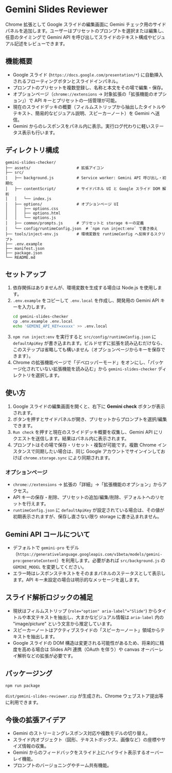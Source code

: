 # Gemini Slides Reviewer

Chrome 拡張として Google スライドの編集画面に Gemini チェック用のサイドパネルを追加します。ユーザーはプリセットのプロンプトを選択または編集し、任意のタイミングで Gemini API を呼び出してスライドのテキスト構成やビジュアル記述をレビューできます。

## 機能概要

- Google スライド (`https://docs.google.com/presentation/*`) に自動挿入されるフローティングボタンとスライドインパネル。
- プロンプトのプリセットを複数登録し、名称と本文をその場で編集・保存。
- オプションページ（`chrome://extensions` → 対象拡張の「拡張機能のオプション」）で API キーとプリセットの一括管理が可能。
- 現在のスライドデッキの概要（フィルムストリップから抽出したタイトルやテキスト、簡易的なビジュアル説明、スピーカーノート）を Gemini へ送信。
- Gemini からのレスポンスをパネル内に表示。実行ログ代わりに軽いステータス表示も行います。

## ディレクトリ構成

```
gemini-slides-checker/
├── assets/                    # 拡張アイコン
├── src/
│   ├── background.js          # Service worker: Gemini API 呼び出し・初期化
│   ├── contentScript/         # サイドパネル UI と Google スライド DOM 解析
│   │   └── index.js
│   ├── options/               # オプションページ UI
│   │   ├── options.css
│   │   ├── options.html
│   │   └── options.js
│   ├── common/prompts.js      # プリセットと storage キーの定義
│   └── config/runtimeConfig.json  # `npm run inject:env` で書き換え
├── tools/inject-env.js        # 環境変数を runtimeConfig へ反映するスクリプト
├── .env.example
├── manifest.json
├── package.json
└── README.md
```

## セットアップ

1. 依存関係はありませんが、環境変数を生成する場合は Node.js を使用します。
2. `.env.example` をコピーして `.env.local` を作成し、開発用の Gemini API キーを入力します。
   ```bash
   cd gemini-slides-checker
   cp .env.example .env.local
   echo 'GEMINI_API_KEY=xxxxx' >> .env.local
   ```
3. `npm run inject:env` を実行すると `src/config/runtimeConfig.json` に `defaultApiKey` が書き込まれます。ビルドせずに拡張を読み込むだけなら、このステップは省略しても構いません（オプションページからキーを保存できます）。
4. Chrome の拡張機能ページで「デベロッパーモード」をオンにし、「パッケージ化されていない拡張機能を読み込む」から `gemini-slides-checker` ディレクトリを選択します。

## 使い方

1. Google スライドの編集画面を開くと、右下に **Gemini check** ボタンが表示されます。
2. ボタンを押すとサイドパネルが開き、プリセットからプロンプトを選択/編集できます。
3. `Run check` を押すと現在のスライドデッキ概要を収集し、Gemini API にリクエストを送信します。結果はパネル内に表示されます。
4. プロンプトはその場で保存・リセット・複製が可能です。複数 Chrome インスタンスで同期したい場合は、同じ Google アカウントでサインインしておけば `chrome.storage.sync` により同期されます。

### オプションページ

- `chrome://extensions` → 拡張の「詳細」→「拡張機能のオプション」からアクセス。
- API キーの保存・削除、プリセットの追加/編集/削除、デフォルトへのリセットを行えます。
- `runtimeConfig.json` に `defaultApiKey` が設定されている場合は、その値が初期表示されますが、保存し直さない限り storage に書き込まれません。

## Gemini API コールについて

- デフォルトで `gemini-pro` モデル（`https://generativelanguage.googleapis.com/v1beta/models/gemini-pro:generateContent`）を利用します。必要があれば `src/background.js` の `GEMINI_MODEL` を変更してください。
- エラー時はレスポンステキストをそのままパネルのステータスとして表示します。API キー未設定の場合は明示的なメッセージを返します。

## スライド解析ロジックの補足

- 現状はフィルムストリップ (`role="option" aria-label^="Slide"`) からタイトルや本文テキストを抽出し、大まかなビジュアル情報は `aria-label` 内の "image/picture" という文言から推定しています。
- スピーカーノートはアクティブスライドの「スピーカーノート」領域からテキストを抽出します。
- Google スライドの DOM 構造は変更される可能性があるため、将来的に精度を高める場合は Slides API 連携（OAuth を伴う）や canvas オーバーレイ解析などの拡張が必要です。

## パッケージング

```
npm run package
```

`dist/gemini-slides-reviewer.zip` が生成され、Chrome ウェブストア提出等に利用できます。

## 今後の拡張アイデア

- Gemini のストリーミングレスポンス対応や複数モデルの切り替え。
- スライド内オブジェクト（図形、テキストボックス、画像など）の座標やサイズ情報の収集。
- Gemini からのフィードバックをスライド上にハイライト表示するオーバーレイ機能。
- プロンプトのバージョニングやチーム共有機能。
